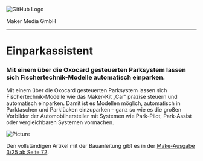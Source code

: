 ![GitHub Logo](http://www.heise.de/make/icons/make_logo.png)

Maker Media GmbH

***

# Einparkassistent

### Mit einem über die Oxocard gesteuerten Parksystem lassen sich Fischertechnik-Modelle automatisch einparken.

Mit einem über die Oxocard gesteuerten Parksystem lassen sich Fischertechnik-Modelle wie das Maker-Kit „Car“ präzise steuern und automatisch einparken. Damit ist es Modellen möglich, automatisch in Parktaschen und Parklücken einzuparken – ganz so wie es die großen Vorbilder der Automobilhersteller mit Systemen wie Park-Pilot, Park-Assist oder vergleichbaren Systemen vormachen.

![Picture](https://github.com/MakeMagazinDE/EinparkAssistent/titelbild.jpg) 

Den vollständigen Artikel mit der Bauanleitung gibt es in der [Make-Ausgabe 3/25 ab Seite 72](https://www.heise.de/select/make/2025/3/2508414590156632159).
